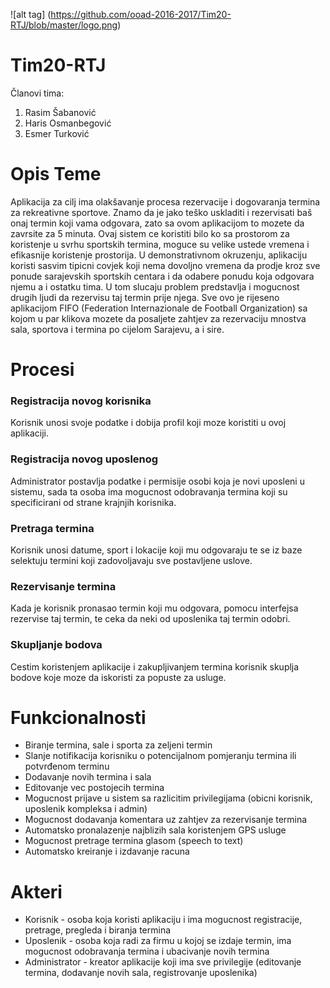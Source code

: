 ![alt tag] (https://github.com/ooad-2016-2017/Tim20-RTJ/blob/master/logo.png)


# Tim20-RTJ

Članovi tima:

1. Rasim Šabanović  
2. Haris Osmanbegović
3. Esmer Turković

# Opis Teme

Aplikacija za cilj ima olakšavanje procesa rezervacije i dogovaranja termina za rekreativne sportove. Znamo da je jako teško uskladiti i rezervisati baš onaj termin koji vama odgovara, zato sa ovom aplikacijom to mozete da zavrsite za 5 minuta. Ovaj sistem ce koristiti bilo ko sa prostorom za koristenje u svrhu sportskih termina, moguce su velike ustede vremena i efikasnije koristenje prostorija. U demonstrativnom okruzenju, aplikaciju koristi sasvim tipicni covjek koji nema dovoljno vremena da prodje kroz sve ponude sarajevskih sportskih centara i da odabere ponudu koja odgovara njemu a i ostatku tima. U tom slucaju problem predstavlja i mogucnost drugih ljudi da rezervisu taj termin prije njega. Sve ovo je rijeseno aplikacijom FIFO (Federation Internazionale de Football Organization) sa kojom u par klikova mozete da posaljete zahtjev za rezervaciju mnostva sala, sportova i termina po cijelom Sarajevu, a i sire.

# Procesi

### Registracija novog korisnika

Korisnik unosi svoje podatke i dobija profil koji moze koristiti u ovoj aplikaciji.

### Registracija novog uposlenog

Administrator postavlja podatke i permisije osobi koja je novi uposleni u sistemu, sada ta osoba ima mogucnost odobravanja termina koji su specificirani od strane krajnjih korisnika.

### Pretraga termina

Korisnik unosi datume, sport i lokacije koji mu odgovaraju te se iz baze selektuju termini koji zadovoljavaju sve postavljene uslove.

### Rezervisanje termina

Kada je korisnik pronasao termin koji mu odgovara, pomocu interfejsa rezervise taj termin, te ceka da neki od uposlenika taj termin odobri.

### Skupljanje bodova

Cestim koristenjem aplikacije i zakupljivanjem termina korisnik skuplja bodove koje moze da iskoristi za popuste za usluge.

# Funkcionalnosti

- Biranje termina, sale i sporta za zeljeni termin
- Slanje notifikacija korisniku o potencijalnom pomjeranju termina ili potvrđenom terminu
- Dodavanje novih termina i sala
- Editovanje vec postojecih termina
- Mogucnost prijave u sistem sa razlicitim privilegijama (obicni korisnik, uposlenik kompleksa i admin)
- Mogucnost dodavanja komentara uz zahtjev za rezervisanje termina
- Automatsko pronalazenje najblizih sala koristenjem GPS usluge
- Mogucnost pretrage termina glasom (speech to text)
- Automatsko kreiranje i izdavanje racuna

# Akteri

- Korisnik - osoba koja koristi aplikaciju i ima mogucnost registracije, pretrage, pregleda i biranja termina
- Uposlenik - osoba koja radi za firmu u kojoj se izdaje termin, ima mogucnost odobravanja termina i ubacivanje novih termina
- Administrator - kreator aplikacije koji ima sve privilegije (editovanje termina, dodavanje novih sala, registrovanje uposlenika)



